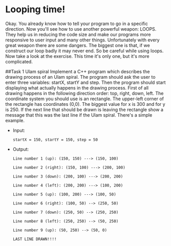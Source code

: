 Looping time!
=====================
Okay. You already know how to tell your program to go in a specific direction. Now you'll see how to use another powerful weapon: LOOPS. They help us in reducing the code size and make our programs more responsive to user input and many other things. Unfortunately with every great weapon there are some dangers. The biggest one is that, if we construct our loop badly it may never end. So be careful while using loops. Now take a look at the exercise. This time it's only one, but it's more complicated.

##Task 1 Ulam spiral
Implement a C++ program which describes the drawing process of an Ulam spiral. The program should ask the user to enter three variables: startX, startY and step. Then the program should start displaying what actually happens in the drawing process. First of all drawing happens in the following direction order: top, right, down, left. The coordinate system you should use is an rectangle. The upper-left corner of the rectangle has coordinates (0,0). The biggest value for x is 300 and for y is 250. If the next line that should be drawn is leaving the rectangle show a message that this was the last line if the Ulam spiral. There's a simple example.

 * Input:
	```
	startX = 150, startY = 150, step = 50
	```
 * Output:
	```
	Line number 1 (up): (150, 150) ---> (150, 100)
	```
	
	```
	Line number 2 (right): (150, 100) ---> (200, 100)
	```
	
	```
	Line number 3 (down): (200, 100) ---> (200, 200)
	```
	
	```
	Line number 4 (left): (200, 200) ---> (100, 200)
	```
	
	```
	Line number 5 (up): (100, 200) ---> (100, 50)
	```
	
	```
	Line number 6 (right): (100, 50) --> (250, 50)
	```
	
	```
	Line number 7 (down): (250, 50) --> (250, 250)
	```
	
	```
	Line number 8 (left): (250, 250) --> (50, 250)
	```
	
	```
	Line number 9 (up): (50, 250) --> (50, 0)
	```
	
	```
	LAST LINE DRAWN!!!!
	```
